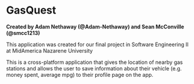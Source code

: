 # GasQuest
**Created by Adam Nethaway (@Adam-Nethaway) and Sean McConville (@smcc1213)**

This application was created for our final project in Software Engineering II at MidAmerica Nazarene University

This is a cross-platform application that gives the location of nearby gas stations and allows the user to save information about their vehicle (e.g. money spent, average mpg) to their profile page on the app. 
